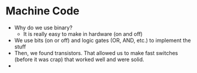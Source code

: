 # Machine Code

- Why do we use binary?
    - It is really easy to make in hardware (on and off)
- We use bits (on or off) and logic gates (OR, AND, etc.) to implement the stuff
- Then, we found transistors. That allowed us to make fast switches (before it was crap) that worked well and were solid.
- 
